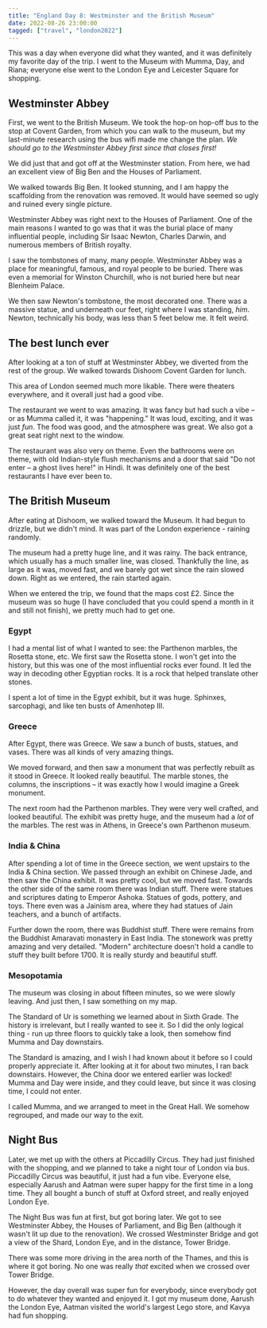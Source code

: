 ```yaml
---
title: "England Day 8: Westminster and the British Museum"
date: 2022-08-26 23:00:00
tagged: ["travel", "london2022"]
---
```


This was a day when everyone did what they wanted, and it was definitely my favorite day of the trip. I went to the Museum with Mumma, Day, and Riana; everyone else went to the London Eye and Leicester Square for shopping.

## Westminster Abbey

First, we went to the British Museum. We took the hop-on hop-off bus to the stop at Covent Garden, from which you can walk to the museum, but my last-minute research using the bus wifi made me change the plan. _We should go to the Westminster Abbey first since that closes first!_

We did just that and got off at the Westminster station. From here, we had an excellent view of Big Ben and the Houses of Parliament.

We walked towards Big Ben. It looked stunning, and I am happy the scaffolding from the renovation was removed. It would have seemed so ugly and ruined every single picture.

Westminster Abbey was right next to the Houses of Parliament. One of the main reasons I wanted to go was that it was the burial place of many influential people, including Sir Isaac Newton, Charles Darwin, and numerous members of British royalty.

I saw the tombstones of many, many people. Westminster Abbey was a place for meaningful, famous, and royal people to be buried. There was even a memorial for Winston Churchill, who is not buried here but near Blenheim Palace.

We then saw Newton's tombstone, the most decorated one. There was a massive statue, and underneath our feet, right where I was standing, _him_. Newton, technically his body, was less than 5 feet below me. It felt weird.

## The best lunch ever

After looking at a ton of stuff at Westminster Abbey, we diverted from the rest of the group. We walked towards Dishoom Covent Garden for lunch.

This area of London seemed much more likable. There were theaters everywhere, and it overall just had a good vibe. 

The restaurant we went to was amazing. It was fancy but had such a vibe – or as Mumma called it, it was "happening." It was loud, exciting, and it was just _fun_. The food was good, and the atmosphere was great. We also got a great seat right next to the window. 

The restaurant was also very on theme. Even the bathrooms were on theme, with old Indian-style flush mechanisms and a door that said "Do not enter – a ghost lives here!" in Hindi. It was definitely one of the best restaurants I have ever been to.

## The British Museum

After eating at Dishoom, we walked toward the Museum. It had begun to drizzle, but we didn't mind. It was part of the London experience - raining randomly. 

The museum had a pretty huge line, and it was rainy. The back entrance, which usually has a much smaller line, was closed. Thankfully the line, as large as it was, moved fast, and we barely got wet since the rain slowed down. Right as we entered, the rain started again. 

When we entered the trip, we found that the maps cost £2. Since the museum was so huge (I have concluded that you could spend a month in it and still not finish), we pretty much had to get one.

### Egypt

I had a mental list of what I wanted to see: the Parthenon marbles, the Rosetta stone, etc. We first saw the Rosetta stone. I won't get into the history, but this was one of the most influential rocks ever found. It led the way in decoding other Egyptian rocks. It is a rock that helped translate other stones.

I spent a lot of time in the Egypt exhibit, but it was huge. Sphinxes, sarcophagi, and like ten busts of Amenhotep III.


### Greece

After Egypt, there was Greece. We saw a bunch of busts, statues, and vases. There was all kinds of very amazing things. 

We moved forward, and then saw a monument that was perfectly rebuilt as it stood in Greece. It looked really beautiful. The marble stones, the columns, the inscriptions – it was exactly how I would imagine a Greek monument.

The next room had the Parthenon marbles. They were very well crafted, and looked beautiful. The exhibit was pretty huge, and the museum had a _lot_ of the marbles. The rest was in Athens, in Greece's own Parthenon museum.

### India & China

After spending a lot of time in the Greece section, we went upstairs to the India & China section. We passed through an exhibit on Chinese Jade, and then saw the China exhibit. It was pretty cool, but we moved fast. Towards the other side of the same room there was Indian stuff. There were statues and scriptures dating to Emperor Ashoka. Statues of gods, pottery, and toys. There even was a Jainism area, where they had statues of Jain teachers, and a bunch of artifacts.

Further down the room, there was Buddhist stuff. There were remains from the Buddhist Amaravati monastery in East India. The stonework was pretty amazing and very detailed. "Modern" architecture doesn't hold a candle to stuff they built before 1700. It is really sturdy and beautiful stuff.

### Mesopotamia

The museum was closing in about fifteen minutes, so we were slowly leaving. And just then, I saw something on my map. 

The Standard of Ur is something we learned about in Sixth Grade. The history is irrelevant, but I really wanted to see it. So I did the only logical thing - run up three floors to quickly take a look, then somehow find Mumma and Day downstairs.

The Standard is amazing, and I wish I had known about it before so I could properly appreciate it. After looking at it for about two minutes, I ran back downstairs. However, the China door we entered earlier was locked! Mumma and Day were inside, and they could leave, but since it was closing time, I could not enter. 

I called Mumma, and we arranged to meet in the Great Hall. We somehow regrouped, and made our way to the exit.


## Night Bus

Later, we met up with the others at Piccadilly Circus. They had just finished with the shopping, and we planned to take a night tour of London via bus. Piccadilly Circus was beautiful, it just had a fun vibe. Everyone else, especially Aarush and Aatman were super happy for the first time in a long time. They all bought a bunch of stuff at Oxford street, and really enjoyed London Eye.

The Night Bus was fun at first, but got boring later. We got to see Westminster Abbey, the Houses of Parliament, and Big Ben (although it wasn't lit up due to the renovation). We crossed Westminster Bridge and got a view of the Shard, London Eye, and in the distance, Tower Bridge.

There was some more driving in the area north of the Thames, and this is where it got boring. No one was really _that_ excited when we crossed over Tower Bridge.

However, the day overall was super fun for everybody, since everybody got to do whatever they wanted and enjoyed it. I got my museum done, Aarush the London Eye, Aatman visited the world's largest Lego store, and Kavya had fun shopping.